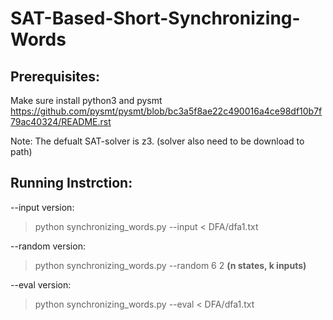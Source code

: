 # SAT-Based-Short-Synchronizing-Words


## Prerequisites:

 Make sure install python3 and pysmt
 https://github.com/pysmt/pysmt/blob/bc3a5f8ae22c490016a4ce98df10b7f79ac40324/README.rst

 Note: The defualt SAT-solver is z3. (solver also need to be download to path)

## Running Instrction:

 --input version:

  > python synchronizing_words.py --input < DFA/dfa1.txt
  
 --random version:

  > python synchronizing_words.py --random 6 2            **(n states, k inputs)**
 
 --eval version:

  > python synchronizing_words.py --eval < DFA/dfa1.txt
  
  
